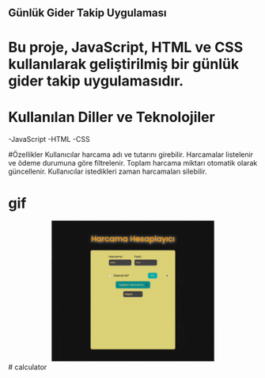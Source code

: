 ## Günlük Gider Takip Uygulaması

# Bu proje, JavaScript, HTML ve CSS kullanılarak geliştirilmiş bir günlük gider takip uygulamasıdır.

# Kullanılan Diller ve Teknolojiler
-JavaScript
-HTML
-CSS

#Özellikler
Kullanıcılar harcama adı ve tutarını girebilir.
Harcamalar listelenir ve ödeme durumuna göre filtrelenir.
Toplam harcama miktarı otomatik olarak güncellenir.
Kullanıcılar istedikleri zaman harcamaları silebilir.

# gif

<img src="screen.gif"># calculator
